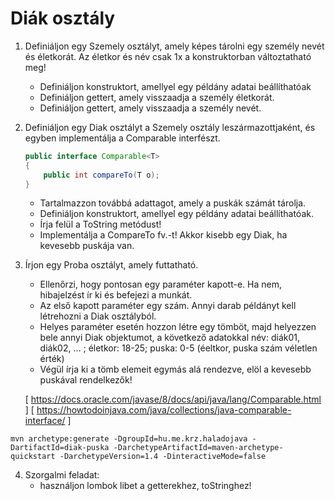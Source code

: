 # Diák osztály #

1. Definiáljon egy Szemely osztályt, amely képes tárolni egy személy nevét és életkorát. 
Az életkor és név csak 1x a konstruktorban változtatható meg!
    * Definiáljon konstruktort, amellyel egy példány adatai beállíthatóak
    * Definiáljon gettert, amely visszaadja a személy életkorát.
    * Definiáljon gettert, amely visszaadja a személy nevét.
2. Definiáljon egy Diak osztályt a Szemely osztály leszármazottjaként, 
és egyben implementálja a Comparable interfészt.
    ```java
    public interface Comparable<T> 
    {
        public int compareTo(T o);
    }
    ```
    * Tartalmazzon továbbá adattagot, amely a puskák számát tárolja.
    * Definiáljon konstruktort, amellyel egy példány adatai beállíthatóak.
    * Írja felül a ToString metódust!
    * Implementálja a CompareTo fv.-t! Akkor kisebb egy Diak, ha kevesebb puskája van.
3. Írjon egy Proba osztályt, amely futtatható.
    * Ellenőrzi, hogy pontosan egy paraméter kapott-e. Ha nem, hibajelzést ír ki és befejezi a munkát.
    * Az első kapott paraméter egy szám. Annyi darab példányt kell létrehozni a Diak osztályból.
    * Helyes paraméter esetén hozzon létre egy tömböt, majd helyezzen bele annyi Diak objektumot, a következő adatokkal 
név: diák01, diák02, … ; életkor: 18-25; puska: 0-5 (éeltkor, puska szám véletlen érték)
    * Végül írja ki a tömb elemeit egymás alá rendezve, elöl a kevesebb puskával rendelkezők!
    
    
    [ https://docs.oracle.com/javase/8/docs/api/java/lang/Comparable.html ]
    [ https://howtodoinjava.com/java/collections/java-comparable-interface/ ]


```
mvn archetype:generate -DgroupId=hu.me.krz.haladojava -DartifactId=diak-puska -DarchetypeArtifactId=maven-archetype-quickstart -DarchetypeVersion=1.4 -DinteractiveMode=false
```

4. Szorgalmi feladat:
    * használjon lombok libet a getterekhez, toStringhez!